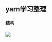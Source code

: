 ## yarn学习整理 ##

#### 结构 ####
![](https://raw.githubusercontent.com/NotBadPad/learn-note/master/bigdata/hadoop/yarn/YARN.png)


